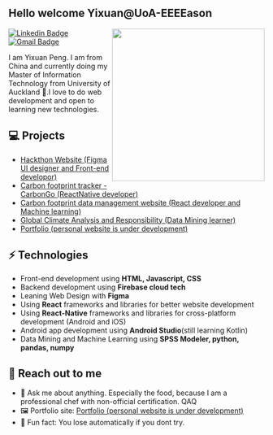 <h2> Hello welcome Yixuan@UoA-EEEEason</h2>

<img align='right' src='http://www.jenyalestina.com/blog/wp-content/uploads/2019/05/web-development-1024x582.jpg' width='300"' alt="">

[![Linkedin Badge](https://img.shields.io/badge/-Lindkeden-blue?style=flat-square&logo=Linkedin&logoColor=white&link=https://www.linkedin.com/in/suyash-srivastava-458b0117)](https://www.linkedin.com/in/suyash-srivastava-458b01173)
[![Gmail Badge](https://img.shields.io/badge/-Gmail-Red?style=flat-square&logo=Gmail&logoColor=white&link=mailto:ypen781@aucklanduni.ac.nz)](mailto:ypen781@aucklanduni.ac.nz)

I am Yixuan Peng. I am from China and currently doing my Master of Information Technology from University of Auckland 🏫.I love to do web development and open to learning new technologies.

## 💻 Projects
* [Hackthon Website (Figma UI designer and Front-end developor)](https://github.com/UoA-EEEEason/Hackathon---Course-group-project)
* [Carbon footprint tracker - CarbonGo (ReactNative developer)](https://github.com/UoA-EEEEason)
* [Carbon footprint data management website (React developer and Machine learning)](https://github.com/UoA-EEEEason)
* [Global Climate Analysis and Responsibility (Data Mining learner)](https://github.com/UoA-EEEEason)
* [Portfolio (personal website is under development)](https://github.com/UoA-EEEEason)

## ⚡ Technologies
- Front-end development using **HTML, Javascript, CSS**
- Backend development using **Firebase cloud tech**
- Leaning Web Design with **Figma**
- Using **React** frameworks and libraries for better website development
- Using **React-Native** frameworks and libraries for cross-platform development (Android and iOS)
- Android app development using **Android Studio**(still learning Kotlin)
- Data Mining and Machine Learning using **SPSS Modeler, python, pandas, numpy**

## 👋 Reach out to me
- 💬 Ask me about anything. Especially the food, because I am a professional chef with non-official certification. QAQ
- 🖼️ Portfolio site: [Portfolio (personal website is under development)](https://github.com/UoA-EEEEason)
- 💎 Fun fact: You lose automatically if you dont try.
